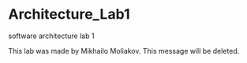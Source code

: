 # Architecture_Lab1
software architecture lab 1

This lab was made by Mikhailo Moliakov.
This message will be deleted.